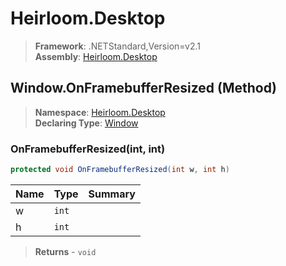 # Heirloom.Desktop

> **Framework**: .NETStandard,Version=v2.1  
> **Assembly**: [Heirloom.Desktop][0]

## Window.OnFramebufferResized (Method)

> **Namespace**: [Heirloom.Desktop][0]  
> **Declaring Type**: [Window][1]

### OnFramebufferResized(int, int)

```cs
protected void OnFramebufferResized(int w, int h)
```

| Name | Type  | Summary |
|------|-------|---------|
| w    | `int` |         |
| h    | `int` |         |

> **Returns** - `void`

[0]: ../../../Heirloom.Desktop.md
[1]: ../Window.md
